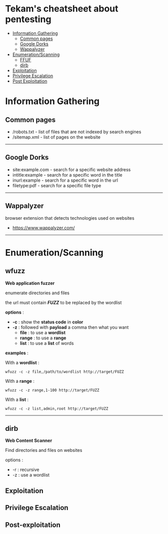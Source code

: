 # Tekam's cheatsheet about pentesting

<!-- table of content -->

<!-- toc -->

* [Information Gathering](#information-gathering)
  - [Common pages](#common-pages)
  - [Google Dorks](#google-dorks)
  - [Wappalyzer](#wappalyzer)
* [Enumeration/Scanning](#enumerationscanning)
  - [FFUF](#ffuf)
  - [dirb](#dirb)
* [Exploitation](#exploitation)
* [Privilege Escalation](#privilege-escalation)
* [Post Exploitation](#post-exploitation)


<!-- tocstop -->

<!-- table of content stop -->

# Information Gathering



## Common pages

- /robots.txt - list of files that are not indexed by search engines
- /sitemap.xml - list of pages on the website

---

## Google Dorks


- site:example.com - search for a specific website address
- intitle:example - search for a specific word in the title
- inurl:example - search for a specific word in the url
- filetype:pdf - search for a specific file type

---

## Wappalyzer
browser extension that detects technologies used on websites

- https://www.wappalyzer.com/

---

# Enumeration/Scanning


## wfuzz
**Web application fuzzer**

enumerate directories and files

 the url must contain **_FUZZ_** to be replaced by the wordlist


**options** :
- **-c** : show the **status code** in **color**
- **-z** : followed with **payload** a comma then what you want
  - **file** : to use a **wordlist**
  - **range** : to use a **range**
  - **list** : to use a **list** of words

**examples** :

With a **wordlist** :
```
wfuzz -c -z file,/path/to/wordlist http://target/FUZZ
```

With a **range** :
```
wfuzz -c -z range,1-100 http://target/FUZZ
```

With a **list** :
```
wfuzz -c -z list,admin,root http://target/FUZZ
```

---

## dirb
**Web Content Scanner**

Find directories and files on websites

options :
- -r : recursive
- -z : use a wordlist



## Exploitation

## Privilege Escalation

## Post-exploitation
